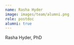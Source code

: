 ```yaml
---
name: Rasha Hyder
image: images/team/alumni.png
role: postdoc
alumni: true
---
```


Rasha Hyder, PhD